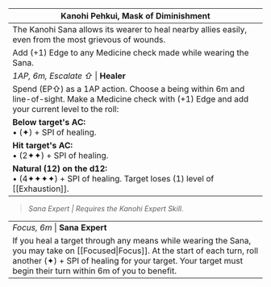 | Kanohi Pehkui, Mask of Diminishment                                                                                                                   |
| ----------------------------------------------------------------------------------------------------------------------------------------------------- |
| The Kanohi Sana allows its wearer to heal nearby allies easily, even from the most grievous of wounds.                                                |
| Add (+1) Edge to any Medicine check made while wearing the Sana.                                                                                      |
| *1AP, 6m, Escalate ⇧* \| **Healer**                                                                                                                   |
| Spend (EP⇧) as a 1AP action. Choose a being within 6m and line-of-sight. Make a Medicine check with (+1) Edge and add your current level to the roll: |
| **Below target's AC:**<br>• (✦) + SPI of healing.                                                                                                     |
| **Hit target's AC:**<br>• (2✦✦) + SPI of healing.                                                                                                     |
| **Natural (12) on the d12:**<br>• (4✦✦✦✦) + SPI of healing. Target loses (1) level of [[Exhaustion]].                                                 |

>*Sana Expert | Requires the Kanohi Expert Skill.*

|                                                                                                                                                                                                                                                 |
| ----------------------------------------------------------------------------------------------------------------------------------------------------------------------------------------------------------------------------------------------- |
| *Focus, 6m* \| **Sana Expert**                                                                                                                                                                                                                  |
| If you heal a target through any means while wearing the Sana, you may take on [[Focused\|Focus]]. At the start of each turn, roll another (✦) + SPI of healing for your target. Your target must begin their turn within 6m of you to benefit. |
